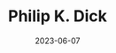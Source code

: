---
title: "Philip K. Dick"
cc-type: person
born-on: 1928-12-16
date: 2023-06-07
died-on: 1982-03-02
hashtag: philip-k-dick
related:
  - Total Recall
tags:
  - American
  - science fiction
  - writer
  - psychonaut
  - human being
  - dead at the moment
---